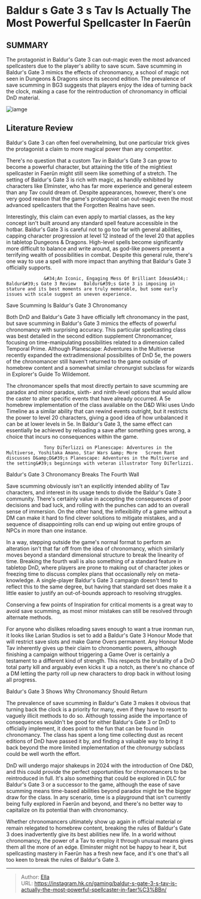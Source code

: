 # Baldur s Gate 3 s Tav Is Actually The Most Powerful Spellcaster In Faerûn


## SUMMARY 



  The protagonist in Baldur&#39;s Gate 3 can out-magic even the most advanced spellcasters due to the player&#39;s ability to save scum.   Save scumming in Baldur&#39;s Gate 3 mimics the effects of chronomancy, a school of magic not seen in Dungeons &amp; Dragons since its second edition.   The prevalence of save scumming in BG3 suggests that players enjoy the idea of turning back the clock, making a case for the reintroduction of chronomancy in official DnD material.  

![iamge](https://static1.srcdn.com/wordpress/wp-content/uploads/2023/11/baldur-s-gate-3-s-tav-is-actually-the-most-powerful-wizard-in-faer-n.jpg)

## Literature Review

Baldur&#39;s Gate 3 can often feel overwhelming, but one particular trick gives the protagonist a claim to more magical power than any competitor.




There&#39;s no question that a custom Tav in Baldur&#39;s Gate 3 can grow to become a powerful character, but attaining the title of the mightiest spellcaster in Faerûn might still seem like something of a stretch. The setting of Baldur&#39;s Gate 3 is rich with magic, as handily exhibited by characters like Elminster, who has far more experience and general esteem than any Tav could dream of. Despite appearances, however, there&#39;s one very good reason that the game&#39;s protagonist can out-magic even the most advanced spellcasters that the Forgotten Realms have seen.




Interestingly, this claim can even apply to martial classes, as the key concept isn&#39;t built around any standard spell feature accessible in the hotbar. Baldur&#39;s Gate 3 is careful not to go too far with general abilities, capping character progression at level 12 instead of the level 20 that applies in tabletop Dungeons &amp; Dragons. High-level spells become significantly more difficult to balance and write around, as god-like powers present a terrifying wealth of possibilities in combat. Despite this general rule, there&#39;s one way to use a spell with more impact than anything that Baldur&#39;s Gate 3 officially supports.

                  &#34;An Iconic, Engaging Mess Of Brilliant Ideas&#34;: Baldur&#39;s Gate 3 Review   Baldur&#39;s Gate 3 is imposing in stature and its best moments are truly memorable, but some early issues with scale suggest an uneven experience.   


 Save Scumming Is Baldur&#39;s Gate 3 Chronomancy 
          




Both DnD and Baldur&#39;s Gate 3 have officially left chronomancy in the past, but save scumming in Baldur&#39;s Gate 3 mimics the effects of powerful chronomancy with surprising accuracy. This particular spellcasting class was best detailed in the second edition supplement Chronomancer, focusing on time-manipulating possibilities related to a dimension called Temporal Prime. Although Planescape: Adventures in the Multiverse recently expanded the extradimensional possibilites of DnD 5e, the powers of the chronomancer still haven&#39;t returned to the game outside of homebrew content and a somewhat similar chronurgist subclass for wizards in Explorer&#39;s Guide To Wildemont.

The chronomancer spells that most directly pertain to save scumming are paradox and minor paradox, sixth- and ninth-level options that would allow the caster to alter specific events that have already occurred. A 5e homebrew implementation of the class available on the D&amp;D Wiki uses Undo Timeline as a similar ability that can rewind events outright, but it restricts the power to level 20 characters, giving a good idea of how unbalanced it can be at lower levels in 5e. In Baldur&#39;s Gate 3, the same effect can essentially be achieved by reloading a save after something goes wrong, a choice that incurs no consequences within the game.




                  Tony DiTerlizzi on Planescape: Adventures in the Multiverse, Yoshitaka Amano, Star Wars &amp; More   Screen Rant discusses D&amp;D&#39;s Planescape: Adventures in the Multiverse and the setting&#39;s beginnings with veteran illustrator Tony DiTerlizzi.   



 Baldur&#39;s Gate 3 Chronomancy Breaks The Fourth Wall 
          

Save scumming obviously isn&#39;t an explicitly intended ability of Tav characters, and interest in its usage tends to divide the Baldur&#39;s Gate 3 community. There&#39;s certainly value in accepting the consequences of poor decisions and bad luck, and rolling with the punches can add to an overall sense of immersion. On the other hand, the inflexibility of a game without a DM can make it hard to find clever solutions to mitigate mistakes, and a sequence of disappointing rolls can end up wiping out entire groups of NPCs in more than one instance.




In a way, stepping outside the game&#39;s normal format to perform an alteration isn&#39;t that far off from the idea of chronomancy, which similarly moves beyond a standard dimensional structure to break the linearity of time. Breaking the fourth wall is also something of a standard feature in tabletop DnD, where players are prone to making out of character jokes or freezing time to discuss complex plans that occasionally rely on meta-knowledge. A single-player Baldur&#39;s Gate 3 campaign doesn&#39;t tend to reflect this to the same degree, but having that standard set does make it a little easier to justify an out-of-bounds approach to resolving struggles.



Conserving a few points of Inspiration for critical moments is a great way to avoid save scumming, as most minor mistakes can still be resolved through alternate methods.




For anyone who dislikes reloading saves enough to want a true ironman run, it looks like Larian Studios is set to add a Baldur&#39;s Gate 3 Honour Mode that will restrict save slots and make Game Overs permanent. Any Honour Mode Tav inherently gives up their claim to chronomantic powers, although finishing a campaign without triggering a Game Over is certainly a testament to a different kind of strength. This respects the brutality of a DnD total party kill and arguably even kicks it up a notch, as there&#39;s no chance of a DM letting the party roll up new characters to drop back in without losing all progress.






 Baldur&#39;s Gate 3 Shows Why Chronomancy Should Return 
         

The prevalence of save scumming in Baldur&#39;s Gate 3 makes it obvious that turning back the clock is a priority for many, even if they have to resort to vaguely illicit methods to do so. Although tossing aside the importance of consequences wouldn&#39;t be good for either Baldur&#39;s Gate 3 or DnD to officially implement, it does point to the fun that can be found in chronomancy. The class has spent a long time collecting dust as recent editions of DnD have passed it by, and finding a valuable way to bring it back beyond the more limited implementation of the chronurgy subclass could be well worth the effort.

DnD will undergo major shakeups in 2024 with the introduction of One D&amp;D, and this could provide the perfect opportunities for chronomancers to be reintroduced in full. It&#39;s also something that could be explored in DLC for Baldur&#39;s Gate 3 or a successor to the game, although the ease of save scumming means time-based abilities beyond paradox might be the bigger draw for the class. In any scenario, time is a playground that isn&#39;t currently being fully explored in Faerûn and beyond, and there&#39;s no better way to capitalize on its potential than with chronomancy.




Whether chronomancers ultimately show up again in official material or remain relegated to homebrew content, breaking the rules of Baldur&#39;s Gate 3 does inadvertently give its best abilities new life. In a world without chronomancy, the power of a Tav to employ it through unusual means gives them all the more of an edge. Elminster might not be happy to hear it, but spellcasting mastery in Faerûn has a fresh new face, and it&#39;s one that&#39;s all too keen to break the rules of Baldur&#39;s Gate 3.



---

> Author: [Ella](https://instagram.hk.cn/)  
> URL: https://instagram.hk.cn/gaming/baldur-s-gate-3-s-tav-is-actually-the-most-powerful-spellcaster-in-faer%C3%BBn/  

